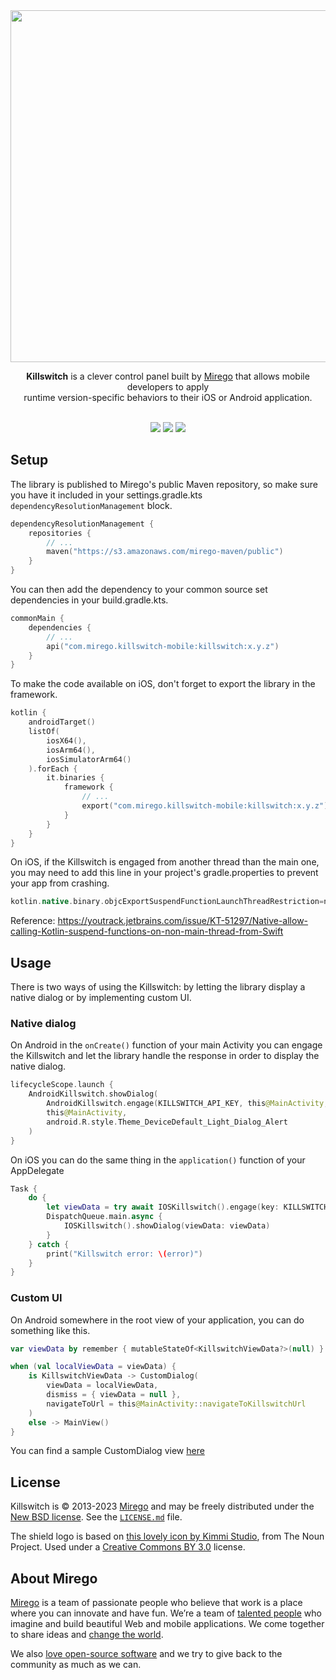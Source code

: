 <div align="center">
  <img src="https://user-images.githubusercontent.com/11348/151395659-3ebe29b6-b1d6-44fa-bb44-c42146c7e99a.png" width="563" />
  <p><strong>Killswitch</strong> is a clever control panel built by <a href="https://www.mirego.com">Mirego</a> that allows mobile developers to apply<br /> runtime version-specific behaviors to their iOS or Android application.</p>
  <br />
  <a href="https://github.com/mirego/killswitch-mobile/actions/workflows/ci.yaml"><img src="https://github.com/mirego/killswitch-mobile/actions/workflows/ci.yaml/badge.svg"/></a>
  <a href="https://kotlinlang.org/"><img src="https://img.shields.io/badge/kotlin-1.9.10-blue.svg?logo=kotlin"/></a>
  <a href="https://opensource.org/licenses/BSD-3-Clause"><img src="https://img.shields.io/badge/License-BSD_3--Clause-blue.svg"/></a>
</div>

## Setup

The library is published to Mirego's public Maven repository, so make sure you have it included in your settings.gradle.kts `dependencyResolutionManagement` block.

```kotlin
dependencyResolutionManagement {
    repositories {
        // ...
        maven("https://s3.amazonaws.com/mirego-maven/public")
    }
}
```

You can then add the dependency to your common source set dependencies in your build.gradle.kts.

```kotlin
commonMain {
    dependencies {
        // ...
        api("com.mirego.killswitch-mobile:killswitch:x.y.z")
    }
}
```

To make the code available on iOS, don't forget to export the library in the framework.

```kotlin
kotlin {
    androidTarget()
    listOf(
        iosX64(),
        iosArm64(),
        iosSimulatorArm64()
    ).forEach {
        it.binaries {
            framework {
                // ...
                export("com.mirego.killswitch-mobile:killswitch:x.y.z")
            }
        }
    }
}
```

On iOS, if the Killswitch is engaged from another thread than the main one, you may need to add this line in your project's gradle.properties to prevent your app from crashing.
```groovy
kotlin.native.binary.objcExportSuspendFunctionLaunchThreadRestriction=none
```
Reference: https://youtrack.jetbrains.com/issue/KT-51297/Native-allow-calling-Kotlin-suspend-functions-on-non-main-thread-from-Swift

## Usage

There is two ways of using the Killswitch: by letting the library display a native dialog or by implementing custom UI.

### Native dialog

On Android in the `onCreate()` function of your main Activity you can engage the Killswitch and let the library handle the response in order to display the native dialog.

```kotlin
lifecycleScope.launch {
    AndroidKillswitch.showDialog(
        AndroidKillswitch.engage(KILLSWITCH_API_KEY, this@MainActivity, KILLSWITCH_URL),
        this@MainActivity,
        android.R.style.Theme_DeviceDefault_Light_Dialog_Alert
    )
}
```

On iOS you can do the same thing in the `application()` function of your AppDelegate
```swift
Task {
    do {
        let viewData = try await IOSKillswitch().engage(key: KILLSWITCH_API_KEY, url: KILLSWITCH_URL)
        DispatchQueue.main.async {
            IOSKillswitch().showDialog(viewData: viewData)
        }
    } catch {
        print("Killswitch error: \(error)")
    }
}
```

### Custom UI

On Android somewhere in the root view of your application, you can do something like this.

```kotlin
var viewData by remember { mutableStateOf<KillswitchViewData?>(null) }

when (val localViewData = viewData) {
    is KillswitchViewData -> CustomDialog(
        viewData = localViewData,
        dismiss = { viewData = null },
        navigateToUrl = this@MainActivity::navigateToKillswitchUrl
    )
    else -> MainView()
}
```

You can find a sample CustomDialog view [here](sample/android/src/main/java/com/mirego/killswitch/sample/CustomDialog.kt)

## License

Killswitch is © 2013-2023 [Mirego](https://www.mirego.com) and may be freely distributed under the [New BSD license](http://opensource.org/licenses/BSD-3-Clause). See the [`LICENSE.md`](https://github.com/mirego/killswitch/blob/main/LICENSE.md) file.

The shield logo is based on [this lovely icon by Kimmi Studio](https://thenounproject.com/icon/shield-1055246/), from The Noun Project. Used under a [Creative Commons BY 3.0](http://creativecommons.org/licenses/by/3.0/) license.

## About Mirego

[Mirego](https://www.mirego.com) is a team of passionate people who believe that work is a place where you can innovate and have fun. We’re a team of [talented people](https://life.mirego.com) who imagine and build beautiful Web and mobile applications. We come together to share ideas and [change the world](http://www.mirego.org).

We also [love open-source software](https://open.mirego.com) and we try to give back to the community as much as we can.
